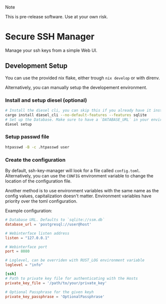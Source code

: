 > [!NOTE]
> This is pre-release software. Use at your own risk.

# Secure SSH Manager

Manage your ssh keys from a simple Web UI.

## Development Setup

You can use the provided nix flake, either trough `nix develop` or with direnv.

Alternatively, you can manually setup the developement environment.

### Install and setup diesel (optional)

``` sh
# Install the diesel cli, you can skip this if you already have it installed
cargo install diesel_cli --no-default-features --features sqlite
# Set up the Database. Make sure to have a `DATABASE_URL` in your environment
diesel setup
```

### Setup passwd file
```sh
htpasswd -B -c .htpasswd user
```

### Create the configuration

By default, ssh-key-manager will look for a file called `config.toml`.
Alternatively, you can use the `CONFIG` environment variable to change the location of the configuration file.

Another method is to use environment variables with the same name as the config values, capitalization doesn't matter.
Environment variables have priority over the toml configuration.

Example configuration:

``` toml
# Database URL. Defaults to `sqlite://ssm.db`
database_url = 'postgresql://user@host'

# Webinterface listen address
listen = "127.0.0.1"

# Webinterface port
port = 8080

# Loglevel, can be overriden with RUST_LOG environment variable
loglevel = "info"

[ssh]
# Path to private key file for authenticating with the Hosts
private_key_file = '/path/to/your/private_key'

# Optional Passphrase for the given keyh
private_key_passphrase = 'OptionalPassphrase'
```
